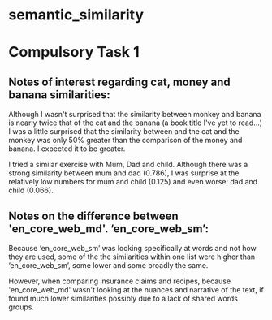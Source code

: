 # semantic_similarity


# Compulsory Task 1


Notes of interest regarding cat, money and banana similarities:
---------------------------------------------------------------

Although I wasn't surprised that the similarity between monkey and banana is nearly 
twice that of the cat and the banana (a book title I've yet to read...)
I was a little surprised that the similarity between and the cat and the monkey was
only 50% greater than the comparison of the money and banana. I expected it to be greater.

I tried a similar exercise with Mum, Dad and child. 
Although there was a strong similarity between mum and dad (0.786), 
I was surprise at the relatively low numbers for mum and child (0.125) and even worse: dad and child (0.066).




Notes on the difference between 'en_core_web_md'. ‘en_core_web_sm’:
-------------------------------------------------------------------
Because  ‘en_core_web_sm’ was looking specifically at words and not how they are used,
some of the the similarities within one list were higher than ‘en_core_web_sm’, some lower and some broadly the same. 

However, when comparing insurance claims and recipes, because 'en_core_web_md' wasn't looking
at the nuances and narrative of the text, if found much lower similarities possibly due to a lack of shared words groups.
